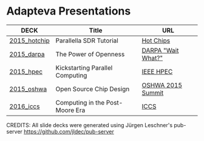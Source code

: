 # Adapteva Presentations


| DECK                                                  | Title                           | URL                                                |
| ----------                                            | --------------                  | --------------                                     |
| [2015_hotchip](decks/2015_hotchip/parallella_sdr.pdf) | Parallella SDR Tutorial         | [Hot Chips](http://www.hotchips.org)               |
| [2015_darpa](decks/2015_darpa/darpa_waitwhat.pdf)     | The Power of Openness           | [DARPA "Wait What?"](http://darpawaitwhat.com)     |
| [2015_hpec](decks/2015_hpec/hpec2015.pdf)             | Kickstarting Parallel Computing | [IEEE HPEC](http://www.ieee-hpec.org)              |
| [2015_oshwa](decks/2015_oshwa/oshwa_chip.pdf)         | Open Source Chip Design         | [OSHWA 2015 Summit](http://2015.oshwa.org/program) |
| [2016_iccs](decks/2016_iccs/iccs_moore.pdf)           | Computing in the Post-Moore Era | [ICCS](http://www.iccs-meeting.org/iccs2016)       |

CREDITS: All slide decks were generated using Jürgen Leschner's pub-server https://github.com/jldec/pub-server

